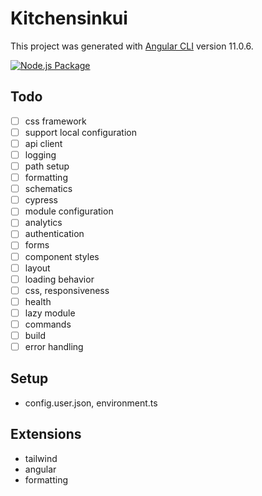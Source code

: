 # Kitchensinkui

This project was generated with [Angular CLI](https://github.com/angular/angular-cli) version 11.0.6.

[![Node.js Package](https://github.com/ruifang/kitchensink-ui/actions/workflows/npm-publish.yml/badge.svg?branch=develop)](https://github.com/ruifang/kitchensink-ui/actions/workflows/npm-publish.yml)

## Todo

-   [ ] css framework
-   [ ] support local configuration
-   [ ] api client
-   [ ] logging
-   [ ] path setup
-   [ ] formatting
-   [ ] schematics
-   [ ] cypress
-   [ ] module configuration
-   [ ] analytics
-   [ ] authentication
-   [ ] forms
-   [ ] component styles
-   [ ] layout
-   [ ] loading behavior
-   [ ] css, responsiveness
-   [ ] health
-   [ ] lazy module
-   [ ] commands
-   [ ] build
-   [ ] error handling

## Setup

-   config.user.json, environment.ts

## Extensions
- tailwind
- angular
- formatting
